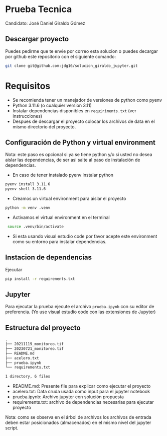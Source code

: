 # Prueba Tecnica

Candidato: José Daniel Giraldo Gómez

## Descargar proyecto

Puedes pedirme que te envie por correo esta solucion o puedes decargar
por github este repositorio con el siguiente comando:

```bash
git clone git@github.com:jdg16/solucion_giraldo_jupyter.git
```

# Requisitos

- Se recomienda tener un manejador de versiones de python como pyenv
- Python 3.11.6 (o cualquier version 3.11)
- Instalar dependencias disponibles en `requiriments.txt` (ver instrucciones)
- Despues de descargar el proyecto colocar los archivos de data en el mismo 
  directorio del proyecto.

## Configuración de Python y virtual environment

Nota: este paso es opcional si ya se tiene python y/o si 
usted no desea aislar las dependencias, de ser asi salte
al paso de instalación de dependencias.

- En caso de tener instalado pyenv instalar python 

```bash
pyenv install 3.11.6
pyenv shell 3.11.6
```

- Creamos un virtual environment para aislar el proyecto

```bash
python -m venv .venv
```

- Activamos el virtual environment en el terminal 

```bash
 source .venv/bin/activate
```

- Si esta usando visual estudio code por favor acepte este environment
  como su entorno para instalar dependencias.

## Instacion de dependencias

Ejecutar

```bash
pip install -r requirements.txt
```

## Jupyter

Para ejecutar la prueba ejecute el archivo `prueba.ipynb` con su editor
de preferencia. (Yo use visual estudio code con las extensiones de Jupyter)

## Estructura del proyecto

```txt
.
├── 20211119_monitoreo.tif
├── 20230721_monitoreo.tif
├── README.md
├── acelero.txt
├── prueba.ipynb
└── requirements.txt

1 directory, 6 files
```

- README.md: Presente file para explicar como ejecutar el proyecto
- acelero.txt: Data cruda usada como input para el jupyter notebook
- prueba.ipynb: Archivo jupyter con solución propuesta
- requirements.txt: archivo de dependencias necesarias para ejecutar
  proyecto

Nota: como se observa en el árbol de archivos los archivos de entrada
deben estar posicionados (almacenados) en el mismo nivel del jupyter
script.